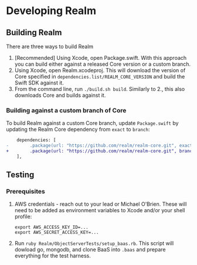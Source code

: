 # Developing Realm

## Building Realm

There are three ways to build Realm
1. \[Recommended] Using Xcode, open Package.swift. With this approach you can build either against a released Core version or a custom branch.
1. Using Xcode, open Realm.xcodeproj. This will download the version of Core specified in `dependencies.list/REALM_CORE_VERSION` and build the Swift SDK against it.
1. From the command line, run `./build.sh build`. Similarly to 2., this also downloads Core and builds against it.

### Building against a custom branch of Core

To build Realm against a custom Core branch, update `Package.swift` by updating the Realm Core dependency from `exact` to `branch`:

```diff
    dependencies: [
-        .package(url: "https://github.com/realm/realm-core.git", exact: coreVersion)
+        .package(url: "https://github.com/realm/realm-core.git", branch: "*your-custom-branch*")
    ],
```

## Testing

### Prerequisites

1. AWS credentials - reach out to your lead or Michael O'Brien. These will need to be added as environment variables to Xcode and/or your shell profile:

    ```
    export AWS_ACCESS_KEY_ID=...
    export AWS_SECRET_ACCESS_KEY=...
    ```
2. Run `ruby Realm/ObjectServerTests/setup_baas.rb`. This script will dowload go, mongodb, and clone BaaS into `.baas` and prepare everything for the test harness.
